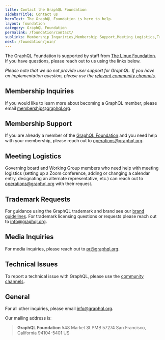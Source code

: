 ```yaml
---
title: Contact the GraphQL Foundation
sidebarTitle: Contact us
heroText: The GraphQL Foundation is here to help.
layout: foundation
category: GraphQL Foundation
permalink: /foundation/contact/
sublinks: Membership Inquriries,Membership Support,Meeting Logistics,Trademark Requests,Media Inquries,Technical Issues,General
next: /foundation/join/
---
```


The GraphQL Foundation is supported by staff from [The Linux Foundation](https://linuxfoundation.org). If you have questions, please reach out to us using the links below.

*Please note that we do not provide user support for GraphQL. If you have an implementation question,
please use the [relevant community channels](/community/).*

## Membership Inquiries

If you would like to learn more about becoming a GraphQL member, please email
[membership@graphql.org](mailto:membership@graphql.org).

## Membership Support

If you are already a member of the [GraphQL Foundation](/foundation/) and you need help with your membership, please reach out to [operations@graphql.org](mailto:operations@graphql.org).

## Meeting Logistics

Governing board and Working Group members who need help with meeting logistics (setting up a Zoom conference, adding or changing a calendar entry, designating an alternate representative, etc.) can reach out to [operations@graphql.org](mailto:operations@graphql.org) with their request.

## Trademark Requests

For guidance using the GraphQL trademark and brand see our [brand guidelines](/brand). For trademark licensing questions or requests please reach out to [info@graphql.org](mailto:info@graphql.org?subject=Trademark%20Request).

## Media Inquiries

For media inquiries, please reach out to [pr@graphql.org](mailto:pr@graphql.org).

## Technical Issues

To report a technical issue with GraphQL, please use the [community channels](/community/).

## General

For all other inquiries, please email [info@graphql.org](mailto:info@graphql.org).

Our mailing address is:

> **GraphQL Foundation**
> 548 Market St
> PMB 57274
> San Francisco, California
> 94104-5401 US
